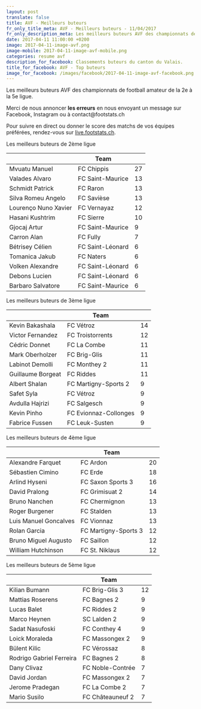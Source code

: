 ```yaml
---
layout: post
translate: false
title: AVF - Meilleurs buteurs
fr_only_title_meta: AVF - Meilleurs buteurs - 11/04/2017
fr_only_description_meta: Les meilleurs buteurs AVF des championnats de football amateur de la 2e à la 5e ligue - 11/04/2017
date: 2017-04-11 11:00:00 +0200
image: 2017-04-11-image-avf.png
image-mobile: 2017-04-11-image-avf-mobile.png
categories: resume avf
description_for_facebook: Classements buteurs du canton du Valais.
title_for_facebook: AVF - Top buteurs
image_for_facebook: /images/facebook/2017-04-11-image-avf-facebook.png
---
```

<p>Les meilleurs buteurs AVF des championnats de football amateur de la 2e à la 5e ligue.</p>
<p>Merci de nous annoncer <b>les erreurs</b> en nous envoyant un message sur Facebook, Instagram ou à contact@footstats.ch</p>
<p>Pour suivre en direct ou donner le score des matchs de vos équipes préférées, rendez-vous sur <a href='http://live.footstats.ch'>live.footstats.ch</a>.</p>

<p>Les meilleurs buteurs de 2ème ligue</p><table class="table"><thead><tr><th><i class="fa fa-male"></i></th><th>Team</th><th><i class="fa fa-futbol-o"></i></th></tr></thead><tbody><tr><td>Mvuatu Manuel</td><td>FC Chippis</td><td>27</td></tr><tr><td>Valades Alvaro</td><td>FC Saint-Maurice</td><td>13</td></tr><tr><td>Schmidt Patrick</td><td>FC Raron</td><td>13</td></tr><tr><td>Silva Romeu Angelo</td><td>FC Savièse</td><td>13</td></tr><tr><td>Lourenço Nuno Xavier</td><td>FC Vernayaz</td><td>12</td></tr><tr><td>Hasani Kushtrim</td><td>FC Sierre</td><td>10</td></tr><tr><td>Gjocaj Artur</td><td>FC Saint-Maurice</td><td>9</td></tr><tr><td>Carron Alan</td><td>FC Fully</td><td>7</td></tr><tr><td>Bétrisey Célien</td><td>FC Saint-Léonard</td><td>6</td></tr><tr><td>Tomanica Jakub</td><td>FC Naters</td><td>6</td></tr><tr><td>Volken Alexandre</td><td>FC Saint-Léonard</td><td>6</td></tr><tr><td>Debons Lucien</td><td>FC Saint-Léonard</td><td>6</td></tr><tr><td>Barbaro Salvatore</td><td>FC Saint-Maurice</td><td>6</td></tr></tbody></table><p>Les meilleurs buteurs de 3ème ligue</p><table class="table"><thead><tr><th><i class="fa fa-male"></i></th><th>Team</th><th><i class="fa fa-futbol-o"></i></th></tr></thead><tbody><tr><td>Kevin Bakashala</td><td>FC Vétroz</td><td>14</td></tr><tr><td>Victor Fernandez</td><td>FC Troistorrents</td><td>12</td></tr><tr><td>Cédric Donnet</td><td>FC La Combe</td><td>11</td></tr><tr><td>Mark Oberholzer</td><td>FC Brig-Glis</td><td>11</td></tr><tr><td>Labinot Demolli</td><td>FC Monthey 2</td><td>11</td></tr><tr><td>Guillaume Borgeat</td><td>FC Riddes</td><td>11</td></tr><tr><td>Albert Shalan</td><td>FC Martigny-Sports 2</td><td>9</td></tr><tr><td>Safet Syla</td><td>FC Vétroz</td><td>9</td></tr><tr><td>Avdulla Hajrizi</td><td>FC Salgesch</td><td>9</td></tr><tr><td>Kevin Pinho</td><td>FC Evionnaz-Collonges</td><td>9</td></tr><tr><td>Fabrice Fussen</td><td>FC Leuk-Susten</td><td>9</td></tr></tbody></table><p>Les meilleurs buteurs de 4ème ligue</p><table class="table"><thead><tr><th><i class="fa fa-male"></i></th><th>Team</th><th><i class="fa fa-futbol-o"></i></th></tr></thead><tbody><tr><td>Alexandre Farquet</td><td>FC Ardon</td><td>20</td></tr><tr><td>Sébastien Cimino</td><td>FC Erde</td><td>18</td></tr><tr><td>Arlind Hyseni</td><td>FC Saxon Sports 3</td><td>16</td></tr><tr><td>David Pralong</td><td>FC Grimisuat 2</td><td>14</td></tr><tr><td>Bruno Nanchen</td><td>FC Chermignon</td><td>13</td></tr><tr><td>Roger Burgener</td><td>FC Stalden</td><td>13</td></tr><tr><td>Luis Manuel Goncalves</td><td>FC Vionnaz</td><td>13</td></tr><tr><td>Rolan Garcia</td><td>FC Martigny-Sports 3</td><td>12</td></tr><tr><td>Bruno Miguel Augusto</td><td>FC Saillon</td><td>12</td></tr><tr><td>William Hutchinson</td><td>FC St. Niklaus</td><td>12</td></tr></tbody></table><p>Les meilleurs buteurs de 5ème ligue</p><table class="table"><thead><tr><th><i class="fa fa-male"></i></th><th>Team</th><th><i class="fa fa-futbol-o"></i></th></tr></thead><tbody><tr><td>Kilian Bumann</td><td>FC Brig-Glis 3</td><td>12</td></tr><tr><td>Mattias Roserens</td><td>FC Bagnes 2</td><td>9</td></tr><tr><td>Lucas Balet</td><td>FC Riddes 2</td><td>9</td></tr><tr><td>Marco Heynen</td><td>SC Lalden 2</td><td>9</td></tr><tr><td>Sadat Nasufoski</td><td>FC Conthey 4</td><td>9</td></tr><tr><td>Loick Moraleda</td><td>FC Massongex 2</td><td>9</td></tr><tr><td>Bülent Kilic</td><td>FC Vérossaz</td><td>8</td></tr><tr><td>Rodrigo Gabriel Ferreira</td><td>FC Bagnes 2</td><td>8</td></tr><tr><td>Dany Clivaz</td><td>FC Noble-Contrée</td><td>7</td></tr><tr><td>David Jordan</td><td>FC Massongex 2</td><td>7</td></tr><tr><td>Jerome Pradegan</td><td>FC La Combe 2</td><td>7</td></tr><tr><td>Mario Susilo</td><td>FC Châteauneuf 2</td><td>7</td></tr></tbody></table>